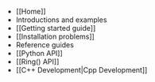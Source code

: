 * [[Home]]
* Introductions and examples
 * [[Getting started guide]]
 * [[Installation problems]]
* Reference guides
 * [[Python API]]
 * [[Ring() API]]
 * [[C++ Development|Cpp Development]]